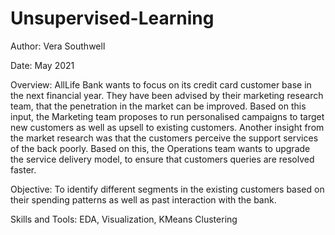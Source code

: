 # Unsupervised-Learning

Author: Vera Southwell

Date: May 2021

Overview: AllLife Bank wants to focus on its credit card customer base in the next financial year. They have been advised by their marketing research team, that the penetration in the market can be improved. Based on this input, the Marketing team proposes to run personalised campaigns to target new customers as well as upsell to existing customers. Another insight from the market research was that the customers perceive the support services of the back poorly. Based on this, the Operations team wants to upgrade the service delivery model, to ensure that customers queries are resolved faster. 

Objective: To identify different segments in the existing customers based on their spending patterns as well as past interaction with the bank.

Skills and Tools: EDA, Visualization, KMeans Clustering
